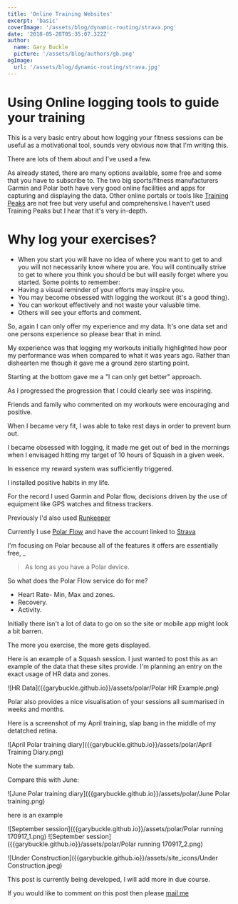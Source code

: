 ```yaml
---
title: 'Online Training Websites'
excerpt: 'basic'
coverImage: '/assets/blog/dynamic-routing/strava.png'
date: '2018-05-28T05:35:07.322Z'
author:
  name: Gary Buckle
  picture: '/assets/blog/authors/gb.png'
ogImage:
  url: '/assets/blog/dynamic-routing/strava.jpg'
---
```


# Using Online logging tools to guide your training


This is a very basic entry about how logging your fitness sessions can be useful as a motivational tool, sounds very obvious now that I'm writing this.

There are lots of them about and I've used a few.

As already stated, there are many options available, some free and some that you have to subscribe to.
The two big sports/fitness manufacturers Garmin and Polar both have very good online facilities and apps for capturing and displaying the data.
Other online portals or tools like [Training Peaks](www.trainingpeaks.com) are not free but very useful and comprehensive.I haven't used Training Peaks but I hear that it's very in-depth.


# Why log your exercises?

- When you start you will have no idea of where you want to get to and you will not necessarily know where you are. 
You will continually strive to get to where you think you should be but will easily forget where you started.
Some points to remember:
- Having a visual reminder of your efforts may inspire you.
- You may become obsessed with logging the workout (it's a good thing). 
- You can workout effectively and not waste your valuable time.
- Others will see your efforts and comment.

So, again I can only offer my experience and my data. It's one data set and one persons experience so please bear that in mind.

My experience was that logging my workouts initially highlighted how poor my performance was when compared to what it was years ago. Rather than dishearten me though it gave me a ground zero starting point. 

Starting at the bottom gave me a  "I can only get better" approach.

As I progressed the progression that I could clearly see was inspiring.

Friends and family who commented on my workouts were encouraging and positive.

When I became very fit, I was able to take rest days in order to prevent burn out.

I became obsessed with logging, it made me get out of bed in the mornings when I envisaged hitting my target of 10 hours of Squash in a given week.

In essence my reward system was sufficiently triggered.

I installed positive habits in my life.


For the record I used Garmin and Polar flow, decisions driven by the use of equipment like GPS watches and fitness trackers.

Previously I'd also used [Runkeeper](www.runkeeper.com)

Currently I use [Polar Flow](www.) and have the account linked to [Strava](https://www.strava.com/)

I'm focusing on Polar because all of the features it offers are essentially free,
_
> As long as you have a Polar device.

So what does the Polar Flow service do for me?

- Heart Rate- Min, Max and zones.
- Recovery.
- Activity.

Initially there isn't a lot of data to go on so the site or mobile app might look a bit barren.




The more you exercise, the more gets displayed.

Here is an example of a Squash session. I just wanted to post this as an example of the data that these sites provide. I'm planning an entry on the exact usage of HR data and zones.



![HR Data]({{garybuckle.github.io}}/assets/polar/Polar HR Example.png)


Polar also provides a nice visualisation of your sessions all summarised in weeks and months.

Here is a screenshot of my April training, slap bang in the middle of my detatched retina.

![April Polar training diary]({{garybuckle.github.io}}/assets/polar/April Training Diary.png)

Note the summary tab.



Compare this with June:


![June Polar training diary]({{garybuckle.github.io}}/assets/polar/June Polar training.png)

here is an example

![September session]({{garybuckle.github.io}}/assets/polar/Polar running 170917_1.png)
![September session]({{garybuckle.github.io}}/assets/polar/Polar running 170917_2.png)






![Under Construction]({{garybuckle.github.io}}/assets/site_icons/Under Construction.jpeg)


This post is currently being developed, I will add more in due course.



If you would like to comment on this post then please [mail me](mailto:iambuckle@mac.com)
